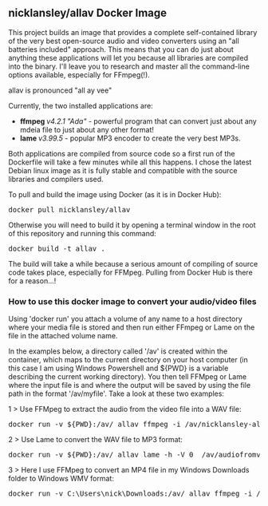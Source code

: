## nicklansley/allav Docker Image
This project builds an image that provides a complete self-contained library of the very best open-source audio and video converters using an "all batteries included" approach. This means that you can do just about anything these applications will let you because all libraries are compiled into the binary. 
I'll leave you to research and master all the command-line options available, especially for FFmpeg(!). 

allav is pronounced "all ay vee"

Currently, the two installed applications are:
* <b>ffmpeg  </b><i>v4.2.1 "Ada"</i> - powerful program that can convert just about any mdeia file to just about any other format!
* <b>lame  </b><i>v3.99.5</i> - popular MP3 encoder to create the very best MP3s.

Both applications are compiled from source code so a first run of the Dockerfile will take a few minutes
while all this happens. I chose the latest Debian linux image as it is fully stable and compatible with the 
source libraries and compilers used.

To pull and build the image using Docker (as it is in Docker Hub):
<pre>docker pull nicklansley/allav</pre>

Otherwise you will need to build it by opening a terminal window in the root of this repository and running this command:
<pre>docker build -t allav .</pre>
The build will take a while because a serious amount of compiling of source code takes place, especially
for FFMpeg. Pulling from Docker Hub is there for a reason...! 

### How to use this docker image to convert your audio/video files
Using 'docker run' you attach a volume of any name to a host directory where your media file is stored and then run either FFmpeg or Lame on the file in the attached volume name. 

In the examples below, a directory called '/av' is created within the container, which maps to the current directory on your host computer (in this case I am using Windows Powershell and ${PWD} is a variable describing the current working directory). 
You then tell FFMpeg or Lame where the input file is and where the output will be saved by using the file path in the format '/av/myfile'. Take a look at these two examples:

1 > Use FFMpeg to extract the audio from the video file into a WAV file:
<pre>docker run -v ${PWD}:/av/ allav ffmpeg -i /av/nicklansley-allav-testfile.mp4 /av/audiofromvideo.wav</pre>
2 > Use Lame to convert the WAV file to MP3 format:
<pre>docker run -v ${PWD}:/av/ allav lame -h -V 0  /av/audiofromvideo.wav /av/audiofromvideo.mp3</pre>
3 > Here I use FFMpeg to convert an MP4 file in my Windows Downloads folder to Windows WMV format:
<pre>docker run -v C:\Users\nick\Downloads:/av/ allav ffmpeg -i /av/nicklansley-allav-testfile.mp4 /av/audiofromvideo.wmv</pre>
 